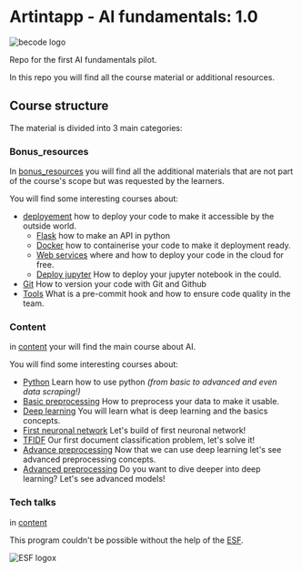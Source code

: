 # Artintapp - AI fundamentals: 1.0

![becode logo](https://becode.org/app/uploads/2020/03/cropped-becode-logo-seal.png)

Repo for the first AI fundamentals pilot.

In this repo you will find all the course material or additional resources.


## Course structure

The material is divided into 3 main categories:

### Bonus_resources
In [bonus_resources](./bonus_resources) you will find all the additional materials that are not part of the course's scope but was requested by the learners.

You will find some interesting courses about:
- [deployement](./bonus_resources/deployment) how to deploy your code to make it accessible by the outside world.
    - [Flask](./bonus_resources/deployment/1.Flask) how to make an API in python
    - [Docker](./bonus_resources/deployment/2.Docker) how to containerise your code to make it deployment ready.
    - [Web services](./bonus_resources/deployment/4.Web_Application) where and how  to deploy your code in the cloud for free.
    - [Deploy jupyter](./bonus_resources/deployment/4.deploy_jupyter) How  to deploy your jupyter  notebook in the could.
- [Git](./bonus_resources/Git) How to version your code with Git and Github
- [Tools](./bonus_resources/Tools) What is a pre-commit hook and how to ensure code quality in the team.

### Content
in [content](./content) your will find the main course about AI.

You will find some interesting courses about:
- [Python](./content/1.python) Learn how to use python *(from basic to advanced and even data scraping!)*
- [Basic preprocessing](./content/2.basic_preprocessing) How to preprocess your data to make it usable.
- [Deep learning](./content/3.deep_learning_into) You will learn what is deep learning and  the basics concepts.
- [First neuronal network](./content/4.First_neuronal_network) Let's build of first neuronal network!
- [TFIDF](./content/5.TFIDF) Our first document classification problem, let's solve it!
- [Advance preprocessing](./content/6.advanced_preprocessing) Now that we can use deep learning let's see advanced preprocessing concepts.
- [Advanced preprocessing](./content/7.advanced_modeling) Do you want to dive deeper into deep learning? Let's see advanced models!

### Tech talks
in [content](./content)

This program couldn't be  possible  without the help of the [ESF](https://www.esf-vlaanderen.be/nl).

![ESF logo](https://esf-vlaanderen.be/sites/default/files/afbeeldingen/combinatielogo_esf_0.jpg)x
